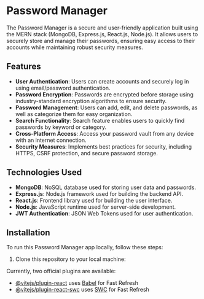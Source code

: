 # Password Manager

The Password Manager is a secure and user-friendly application built using the MERN stack (MongoDB, Express.js, React.js, Node.js). It allows users to securely store and manage their passwords, ensuring easy access to their accounts while maintaining robust security measures.

## Features

- **User Authentication**: Users can create accounts and securely log in using email/password authentication.
- **Password Encryption**: Passwords are encrypted before storage using industry-standard encryption algorithms to ensure security.
- **Password Management**: Users can add, edit, and delete passwords, as well as categorize them for easy organization.
- **Search Functionality**: Search feature enables users to quickly find passwords by keyword or category.
- **Cross-Platform Access**: Access your password vault from any device with an internet connection.
- **Security Measures**: Implements best practices for security, including HTTPS, CSRF protection, and secure password storage.

## Technologies Used

- **MongoDB**: NoSQL database used for storing user data and passwords.
- **Express.js**: Node.js framework used for building the backend API.
- **React.js**: Frontend library used for building the user interface.
- **Node.js**: JavaScript runtime used for server-side development.
- **JWT Authentication**: JSON Web Tokens used for user authentication.

## Installation

To run this Password Manager app locally, follow these steps:

1. Clone this repository to your local machine:



Currently, two official plugins are available:

- [@vitejs/plugin-react](https://github.com/vitejs/vite-plugin-react/blob/main/packages/plugin-react/README.md) uses [Babel](https://babeljs.io/) for Fast Refresh
- [@vitejs/plugin-react-swc](https://github.com/vitejs/vite-plugin-react-swc) uses [SWC](https://swc.rs/) for Fast Refresh
